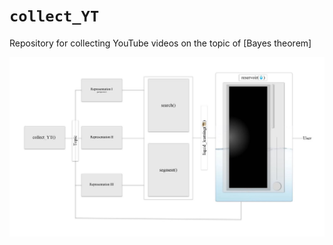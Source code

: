 # `collect_YT`
Repository for collecting YouTube videos on the topic of [Bayes theorem]

![](collect_youtube_content_LL2@1x.jpg)

